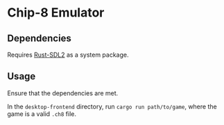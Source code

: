 # Chip-8 Emulator

## Dependencies
Requires [Rust-SDL2](https://github.com/Rust-SDL2/rust-sdl2) as a system package.

## Usage
Ensure that the dependencies are met.

In the `desktop-frontend` directory, run `cargo run path/to/game`, where the game is a valid `.ch8` file.

